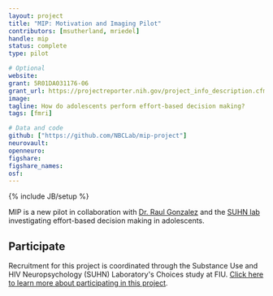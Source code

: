 ```yaml
---
layout: project
title: "MIP: Motivation and Imaging Pilot"
contributors: [msutherland, mriedel]
handle: mip
status: complete
type: pilot

# Optional
website:
grant: 5R01DA031176-06
grant_url: https://projectreporter.nih.gov/project_info_description.cfm?aid=9234499&icde=41563454&ddparam=&ddvalue=&ddsub=&cr=2&csb=default&cs=ASC&pball=
image:
tagline: How do adolescents perform effort-based decision making?
tags: [fmri]

# Data and code
github: ["https://github.com/NBCLab/mip-project"]
neurovault:
openneuro:
figshare:
figshare_names:
osf:
---
```

{% include JB/setup %}

MIP is a new pilot in collaboration with [Dr. Raul Gonzalez](https://case.fiu.edu/about/directory/people/gonzara.html) and the [SUHN lab](http://suhn.fiu.edu) investigating effort-based decision making in adolescents.

## Participate

Recruitment for this project is coordinated through the Substance Use and HIV Neuropsychology (SUHN) Laboratory's Choices study at FIU. [Click here to learn more about participating in this project](http://suhn.fiu.edu/participants).
